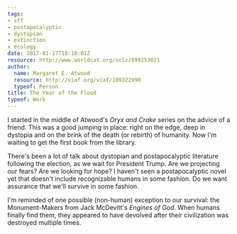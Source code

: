 ```yaml
---
tags:
- sff
- postapocalyptic
- dystopian
- extinction
- ecology
date: 2017-01-17T18:18:01Z
resource: http://www.worldcat.org/oclc/899253021
author:
  name: Margaret E. Atwood
  resource: http://viaf.org/viaf/109322990
  typeof: Person
title: The Year of the Flood
typeof: Work
---
```


I started in the middle of Atwood's <em property="p:will_lead_to" resource="http://www.worldcat.org/oclc/50774561" typeof="Work">Oryx and Crake</em> series on the advice of a friend. This was a good jumping in place: right on the edge, deep in dystopia and on the brink of the death (or rebirth) of humanity. Now I'm waiting to get the first book from the library.

There's been a lot of talk about <span property="p:theme_of" resource="etag:dystopian">dystopian</span> and <span property="p:theme_of" resource="etag:postapocalyptic">postapocalyptic</span> literature following the election, as we wait for President Trump. Are we projecting our fears? Are we looking for hope? I haven't seen a postapocalyptic novel yet that doesn't include recognizable humans in some fashion. Do we want assurance that we'll survive in some fashion.

I'm reminded of one possible (non-human) exception to our survival: the Monument-Makers from Jack McDevitt's <em resource="http://www.worldcat.org/oclc/29910326" typeof="Work">Engines of God</em>. When humans finally find them, they appeared to have devolved after their civilization was destroyed multiple times.
